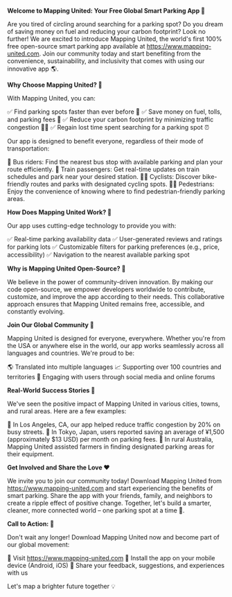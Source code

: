 **Welcome to Mapping United: Your Free Global Smart Parking App 🚀**

Are you tired of circling around searching for a parking spot? Do you dream of saving money on fuel and reducing your carbon footprint? Look no further! We are excited to introduce Mapping United, the world's first 100% free open-source smart parking app available at https://www.mapping-united.com. Join our community today and start benefiting from the convenience, sustainability, and inclusivity that comes with using our innovative app 🌎.

**Why Choose Mapping United? 🤔**

With Mapping United, you can:

✅ Find parking spots faster than ever before 🔦
✅ Save money on fuel, tolls, and parking fees 💸
✅ Reduce your carbon footprint by minimizing traffic congestion 🚴‍♀️
✅ Regain lost time spent searching for a parking spot ⏰

Our app is designed to benefit everyone, regardless of their mode of transportation:

🚌 Bus riders: Find the nearest bus stop with available parking and plan your route efficiently.
🚂 Train passengers: Get real-time updates on train schedules and park near your desired station.
🚴‍♂️ Cyclists: Discover bike-friendly routes and parks with designated cycling spots.
🚶‍♀️ Pedestrians: Enjoy the convenience of knowing where to find pedestrian-friendly parking areas.

**How Does Mapping United Work? 🤔**

Our app uses cutting-edge technology to provide you with:

✅ Real-time parking availability data
✅ User-generated reviews and ratings for parking lots
✅ Customizable filters for parking preferences (e.g., price, accessibility)
✅ Navigation to the nearest available parking spot

**Why is Mapping United Open-Source? 🤝**

We believe in the power of community-driven innovation. By making our code open-source, we empower developers worldwide to contribute, customize, and improve the app according to their needs. This collaborative approach ensures that Mapping United remains free, accessible, and constantly evolving.

**Join Our Global Community 💖**

Mapping United is designed for everyone, everywhere. Whether you're from the USA or anywhere else in the world, our app works seamlessly across all languages and countries. We're proud to be:

🌎 Translated into multiple languages
📈 Supporting over 100 countries and territories
💬 Engaging with users through social media and online forums

**Real-World Success Stories 🌟**

We've seen the positive impact of Mapping United in various cities, towns, and rural areas. Here are a few examples:

🚗 In Los Angeles, CA, our app helped reduce traffic congestion by 20% on busy streets.
🚌 In Tokyo, Japan, users reported saving an average of ¥1,500 (approximately $13 USD) per month on parking fees.
🌳 In rural Australia, Mapping United assisted farmers in finding designated parking areas for their equipment.

**Get Involved and Share the Love ❤️**

We invite you to join our community today! Download Mapping United from https://www.mapping-united.com and start experiencing the benefits of smart parking. Share the app with your friends, family, and neighbors to create a ripple effect of positive change. Together, let's build a smarter, cleaner, more connected world – one parking spot at a time 🌈.

**Call to Action: 🚀**

Don't wait any longer! Download Mapping United now and become part of our global movement:

📲 Visit https://www.mapping-united.com
📱 Install the app on your mobile device (Android, iOS)
💬 Share your feedback, suggestions, and experiences with us

Let's map a brighter future together 💡